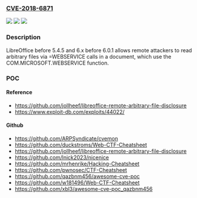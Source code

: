 ### [CVE-2018-6871](https://cve.mitre.org/cgi-bin/cvename.cgi?name=CVE-2018-6871)
![](https://img.shields.io/static/v1?label=Product&message=n%2Fa&color=blue)
![](https://img.shields.io/static/v1?label=Version&message=n%2Fa&color=blue)
![](https://img.shields.io/static/v1?label=Vulnerability&message=n%2Fa&color=brighgreen)

### Description

LibreOffice before 5.4.5 and 6.x before 6.0.1 allows remote attackers to read arbitrary files via =WEBSERVICE calls in a document, which use the COM.MICROSOFT.WEBSERVICE function.

### POC

#### Reference
- https://github.com/jollheef/libreoffice-remote-arbitrary-file-disclosure
- https://www.exploit-db.com/exploits/44022/

#### Github
- https://github.com/ARPSyndicate/cvemon
- https://github.com/duckstroms/Web-CTF-Cheatsheet
- https://github.com/jollheef/libreoffice-remote-arbitrary-file-disclosure
- https://github.com/lnick2023/nicenice
- https://github.com/mrhenrike/Hacking-Cheatsheet
- https://github.com/pwnosec/CTF-Cheatsheet
- https://github.com/qazbnm456/awesome-cve-poc
- https://github.com/w181496/Web-CTF-Cheatsheet
- https://github.com/xbl3/awesome-cve-poc_qazbnm456

